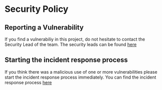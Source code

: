 # Security Policy

## Reporting a Vulnerability

If you find a vulnerabiliy in this project, do not hesitate to contact the Security Lead of the team.
The security leads can be found [here](https://confluence.finanzcheck.de/display/CoP/Security+Circle)

## Starting the incident response process

If you think there was a malicious use of one or more vulnerabilities please start the incident response process immediately.
You can find the incident response process [here](https://confluence.finanzcheck.de/pages/viewpage.action?pageId=146604340)
